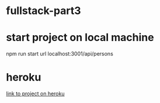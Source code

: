 # fullstack-part3


# start project on local machine   
npm run start 
url  localhost:3001/api/persons

# heroku
[link to project on heroku](https://powerful-dawn-63344.herokuapp.com/api/persons)

